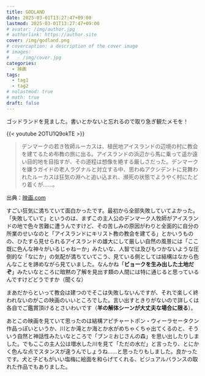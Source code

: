 ```yaml
---
title: GODLAND
date: 2025-03-01T13:27:47+09:00
lastmod: 2025-03-01T13:27:47+09:00
# avatar: /img/author.jpg
# authorlink: https://author.site
cover: /img/godland.png
# covercaption: a description of the cover image
# images:
#   - /img/cover.jpg
categories:
  - 映画
tags:
  - tag1
  - tag2
# nolastmod: true
# math: true
draft: false
---
```


ゴッドランドを見ました。書いとかないと忘れるので取り急ぎ観たメモを！
<!--more-->
{{< youtube 2OTU1Q9okTE >}}

>デンマークの若き牧師ルーカスは、植民地アイスランドの辺境の村に教会を建てるため布教の旅に出る。アイスランドの浜辺から馬に乗って遥か遠い目的地を目指すが、その道程は想像を絶する厳しさだった。デンマークを嫌うガイドの老人ラグナルと対立する中、思わぬアクシデントに見舞われたルーカスは狂気の淵へと追い込まれ、瀕死の状態でようやく村にたどり着くが……。

出典：[映画.com](https://eiga.com/movie/100977/)


すごい狂気に満ちていて面白かったです。最初から全部失敗していてよかった。「失敗していて」というのは、まずこの主人公のデンマーク人牧師がアイスランドの地で色々苦難に遭うんですけど、その苦しみの原因がわりと全面的に自分の所業のせいなのと「アイスランドにキリスト教の教会を建てる」とかいうものの、ひたすら見せられるアイスランドの雄大にして厳しい自然の風景には「ここ既に色んな神々がいるじゃねーか」みたいな、人智では及びもつかないような圧倒的な「なにか」の気配が満ちていてこう、見ている側としては結構はなから色んなことを諦めながら見ていました。なんかね「**ビョークを生み出した土地だぞ**」みたいなところに暗黙の了解を見出す類の人間には特に通じると思っているんですけどどうですか（聞くな）

まあだからといって教会は建つのでそこは失敗しないんですが、それで楽しく終われないのがこの映画のいいところでした。言い出すときりがないので詳しくは各自でご鑑賞頂けるとさいわいです（**羊の解体シーンが大丈夫な場合に限る**）。

あとこの映画を見ていて思ったのは結構アピチャートポン・ウィーラセータクン作品っぽいというか、川とか滝とか海とか水がめちゃくちゃ出てくるのと、そういう自然と神話性みたいなところで「ブンミおじさんの森」を思い出したりしました。でもここの主人公は増水した川を見て「ただの水だ」と言ったり、とにかく色んな点でスタンスが違うんでしょうね……と思ったりもしました。良かったです。犬と子どもがいい塩梅に絵面を和らげてくれる、ビジュアルバランスの取れた作品でもありました。
